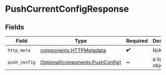 # PushCurrentConfigResponse


## Fields

| Field                                                                    | Type                                                                     | Required                                                                 | Description                                                              |
| ------------------------------------------------------------------------ | ------------------------------------------------------------------------ | ------------------------------------------------------------------------ | ------------------------------------------------------------------------ |
| `http_meta`                                                              | [components.HTTPMetadata](../../models/components/httpmetadata.md)       | :heavy_check_mark:                                                       | N/A                                                                      |
| `push_config`                                                            | [Optional[components.PushConfig]](../../models/components/pushconfig.md) | :heavy_minus_sign:                                                       | a list of any objects                                                    |